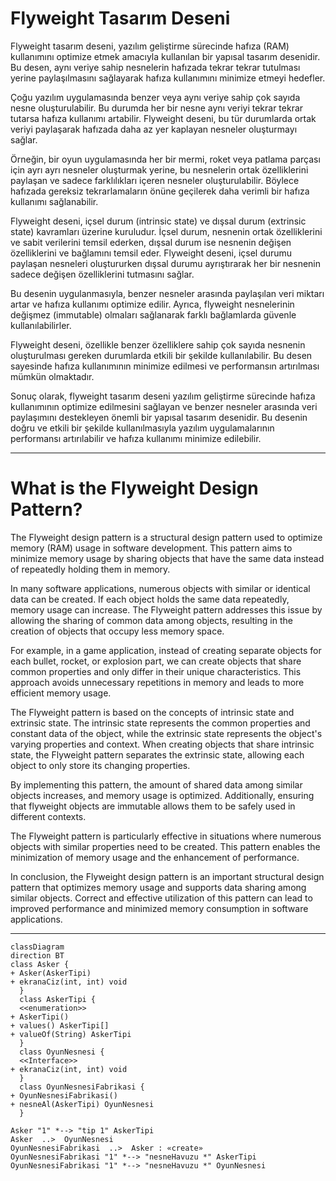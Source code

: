 # Flyweight Tasarım Deseni

Flyweight tasarım deseni, yazılım geliştirme sürecinde hafıza (RAM) kullanımını optimize etmek amacıyla kullanılan bir yapısal tasarım desenidir. Bu desen, aynı veriye sahip nesnelerin hafızada tekrar tekrar tutulması yerine paylaşılmasını sağlayarak hafıza kullanımını minimize etmeyi hedefler.

Çoğu yazılım uygulamasında benzer veya aynı veriye sahip çok sayıda nesne oluşturulabilir. Bu durumda her bir nesne aynı veriyi tekrar tekrar tutarsa hafıza kullanımı artabilir. Flyweight deseni, bu tür durumlarda ortak veriyi paylaşarak hafızada daha az yer kaplayan nesneler oluşturmayı sağlar.

Örneğin, bir oyun uygulamasında her bir mermi, roket veya patlama parçası için ayrı ayrı nesneler oluşturmak yerine, bu nesnelerin ortak özelliklerini paylaşan ve sadece farklılıkları içeren nesneler oluşturulabilir. Böylece hafızada gereksiz tekrarlamaların önüne geçilerek daha verimli bir hafıza kullanımı sağlanabilir.

Flyweight deseni, içsel durum (intrinsic state) ve dışsal durum (extrinsic state) kavramları üzerine kuruludur. İçsel durum, nesnenin ortak özelliklerini ve sabit verilerini temsil ederken, dışsal durum ise nesnenin değişen özelliklerini ve bağlamını temsil eder. Flyweight deseni, içsel durumu paylaşan nesneleri oluştururken dışsal durumu ayrıştırarak her bir nesnenin sadece değişen özelliklerini tutmasını sağlar.

Bu desenin uygulanmasıyla, benzer nesneler arasında paylaşılan veri miktarı artar ve hafıza kullanımı optimize edilir. Ayrıca, flyweight nesnelerinin değişmez (immutable) olmaları sağlanarak farklı bağlamlarda güvenle kullanılabilirler.

Flyweight deseni, özellikle benzer özelliklere sahip çok sayıda nesnenin oluşturulması gereken durumlarda etkili bir şekilde kullanılabilir. Bu desen sayesinde hafıza kullanımının minimize edilmesi ve performansın artırılması mümkün olmaktadır.

Sonuç olarak, flyweight tasarım deseni yazılım geliştirme sürecinde hafıza kullanımının optimize edilmesini sağlayan ve benzer nesneler arasında veri paylaşımını destekleyen önemli bir yapısal tasarım desenidir. Bu desenin doğru ve etkili bir şekilde kullanılmasıyla yazılım uygulamalarının performansı artırılabilir ve hafıza kullanımı minimize edilebilir.

---

# What is the Flyweight Design Pattern?

The Flyweight design pattern is a structural design pattern used to optimize memory (RAM) usage in software development. This pattern aims to minimize memory usage by sharing objects that have the same data instead of repeatedly holding them in memory.

In many software applications, numerous objects with similar or identical data can be created. If each object holds the same data repeatedly, memory usage can increase. The Flyweight pattern addresses this issue by allowing the sharing of common data among objects, resulting in the creation of objects that occupy less memory space.

For example, in a game application, instead of creating separate objects for each bullet, rocket, or explosion part, we can create objects that share common properties and only differ in their unique characteristics. This approach avoids unnecessary repetitions in memory and leads to more efficient memory usage.

The Flyweight pattern is based on the concepts of intrinsic state and extrinsic state. The intrinsic state represents the common properties and constant data of the object, while the extrinsic state represents the object's varying properties and context. When creating objects that share intrinsic state, the Flyweight pattern separates the extrinsic state, allowing each object to only store its changing properties.

By implementing this pattern, the amount of shared data among similar objects increases, and memory usage is optimized. Additionally, ensuring that flyweight objects are immutable allows them to be safely used in different contexts.

The Flyweight pattern is particularly effective in situations where numerous objects with similar properties need to be created. This pattern enables the minimization of memory usage and the enhancement of performance.

In conclusion, the Flyweight design pattern is an important structural design pattern that optimizes memory usage and supports data sharing among similar objects. Correct and effective utilization of this pattern can lead to improved performance and minimized memory consumption in software applications.

---
```mermaid
classDiagram
direction BT
class Asker {
+ Asker(AskerTipi)
+ ekranaCiz(int, int) void
  }
  class AskerTipi {
  <<enumeration>>
+ AskerTipi()
+ values() AskerTipi[]
+ valueOf(String) AskerTipi
  }
  class OyunNesnesi {
  <<Interface>>
+ ekranaCiz(int, int) void
  }
  class OyunNesnesiFabrikasi {
+ OyunNesnesiFabrikasi()
+ nesneAl(AskerTipi) OyunNesnesi
  }

Asker "1" *--> "tip 1" AskerTipi
Asker  ..>  OyunNesnesi
OyunNesnesiFabrikasi  ..>  Asker : «create»
OyunNesnesiFabrikasi "1" *--> "nesneHavuzu *" AskerTipi
OyunNesnesiFabrikasi "1" *--> "nesneHavuzu *" OyunNesnesi 
```


